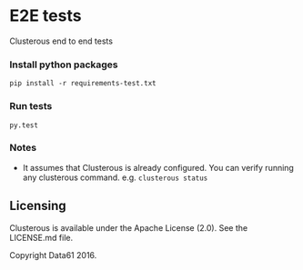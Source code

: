 # E2E tests

Clusterous end to end tests

### Install python packages

```
pip install -r requirements-test.txt
```

### Run tests

```
py.test
```

### Notes
- It assumes that Clusterous is already configured. 
  You can verify running any clusterous command. e.g. ```clusterous status```

## Licensing
Clusterous is available under the Apache License (2.0). See the LICENSE.md file.

Copyright Data61 2016.
